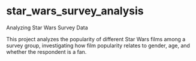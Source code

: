 # star_wars_survey_analysis
Analyzing Star Wars Survey Data

This project analyzes the popularity of different Star Wars films among a survey group, investigating how film popularity relates to gender, age, and whether the respondent is a fan.
